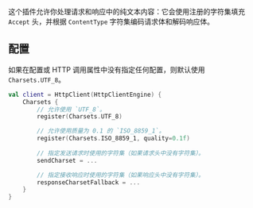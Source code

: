 [//]: # (title: 文本和字符集)

<include from="lib.topic" element-id="outdated_warning"/>
<primary-label ref="client-plugin"/>

这个插件允许你处理请求和响应中的纯文本内容：它会使用注册的字符集填充 `Accept` 头，并根据 `ContentType` 字符集编码请求体和解码响应体。

## 配置

如果在配置或 HTTP 调用属性中没有指定任何配置，则默认使用 `Charsets.UTF_8`。

```kotlin
val client = HttpClient(HttpClientEngine) {
    Charsets {
        // 允许使用 `UTF_8`。
        register(Charsets.UTF_8)

        // 允许使用质量为 0.1 的 `ISO_8859_1`。
        register(Charsets.ISO_8859_1, quality=0.1f)
        
        // 指定发送请求时使用的字符集（如果请求头中没有字符集）。
        sendCharset = ...

        // 指定接收响应时使用的字符集（如果响应头中没有字符集）。
        responseCharsetFallback = ...
    }
}